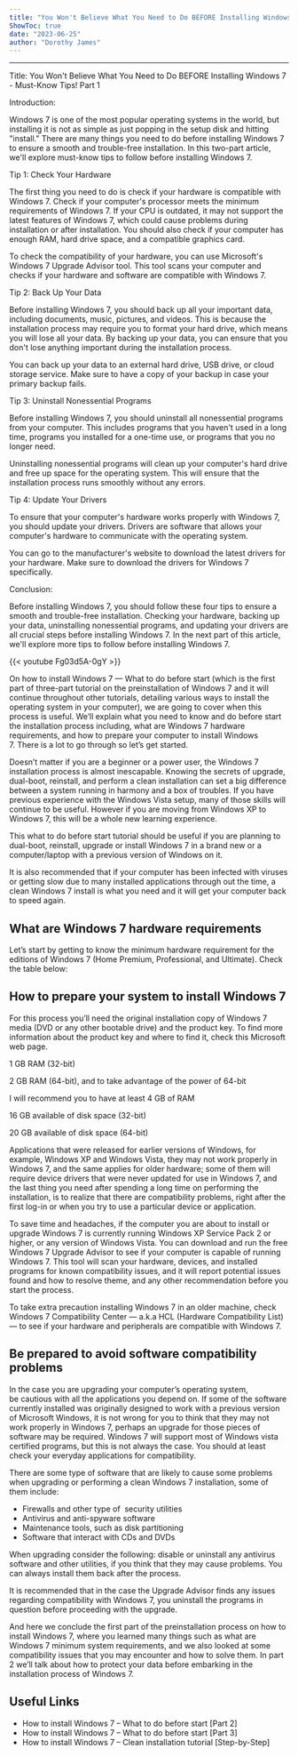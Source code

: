 ```yaml
---
title: "You Won't Believe What You Need to Do BEFORE Installing Windows 7 - Must-Know Tips! Part 1"
ShowToc: true 
date: "2023-06-25"
author: "Dorothy James"
---
```

*****
Title: You Won't Believe What You Need to Do BEFORE Installing Windows 7 - Must-Know Tips! Part 1

Introduction:

Windows 7 is one of the most popular operating systems in the world, but installing it is not as simple as just popping in the setup disk and hitting "install." There are many things you need to do before installing Windows 7 to ensure a smooth and trouble-free installation. In this two-part article, we'll explore must-know tips to follow before installing Windows 7.

Tip 1: Check Your Hardware

The first thing you need to do is check if your hardware is compatible with Windows 7. Check if your computer's processor meets the minimum requirements of Windows 7. If your CPU is outdated, it may not support the latest features of Windows 7, which could cause problems during installation or after installation. You should also check if your computer has enough RAM, hard drive space, and a compatible graphics card.

To check the compatibility of your hardware, you can use Microsoft's Windows 7 Upgrade Advisor tool. This tool scans your computer and checks if your hardware and software are compatible with Windows 7.

Tip 2: Back Up Your Data

Before installing Windows 7, you should back up all your important data, including documents, music, pictures, and videos. This is because the installation process may require you to format your hard drive, which means you will lose all your data. By backing up your data, you can ensure that you don't lose anything important during the installation process.

You can back up your data to an external hard drive, USB drive, or cloud storage service. Make sure to have a copy of your backup in case your primary backup fails.

Tip 3: Uninstall Nonessential Programs

Before installing Windows 7, you should uninstall all nonessential programs from your computer. This includes programs that you haven't used in a long time, programs you installed for a one-time use, or programs that you no longer need.

Uninstalling nonessential programs will clean up your computer's hard drive and free up space for the operating system. This will ensure that the installation process runs smoothly without any errors.

Tip 4: Update Your Drivers

To ensure that your computer's hardware works properly with Windows 7, you should update your drivers. Drivers are software that allows your computer's hardware to communicate with the operating system.

You can go to the manufacturer's website to download the latest drivers for your hardware. Make sure to download the drivers for Windows 7 specifically.

Conclusion:

Before installing Windows 7, you should follow these four tips to ensure a smooth and trouble-free installation. Checking your hardware, backing up your data, uninstalling nonessential programs, and updating your drivers are all crucial steps before installing Windows 7. In the next part of this article, we'll explore more tips to follow before installing Windows 7.

{{< youtube Fg03d5A-0gY >}} 



On how to install Windows 7 — What to do before start (which is the first part of three-part tutorial on the preinstallation of Windows 7 and it will continue throughout other tutorials, detailing various ways to install the operating system in your computer), we are going to cover when this process is useful. We’ll explain what you need to know and do before start the installation process including, what are Windows 7 hardware requirements, and how to prepare your computer to install Windows 7. There is a lot to go through so let’s get started.
 
Doesn’t matter if you are a beginner or a power user, the Windows 7 installation process is almost inescapable. Knowing the secrets of upgrade, dual-boot, reinstall, and perform a clean installation can set a big difference between a system running in harmony and a box of troubles. If you have previous experience with the Windows Vista setup, many of those skills will continue to be useful. However if you are moving from Windows XP to Windows 7, this will be a whole new learning experience.
 
This what to do before start tutorial should be useful if you are planning to dual-boot, reinstall, upgrade or install Windows 7 in a brand new or a computer/laptop with a previous version of Windows on it.
 
It is also recommended that if your computer has been infected with viruses or getting slow due to many installed applications through out the time, a clean Windows 7 install is what you need and it will get your computer back to speed again.
 
## What are Windows 7 hardware requirements
 
Let’s start by getting to know the minimum hardware requirement for the editions of Windows 7 (Home Premium, Professional, and Ultimate). Check the table below:
 
## How to prepare your system to install Windows 7
 
For this process you’ll need the original installation copy of Windows 7 media (DVD or any other bootable drive) and the product key. To find more information about the product key and where to find it, check this Microsoft web page.
 
1 GB RAM (32-bit)
 
2 GB RAM (64-bit), and to take advantage of the power of 64-bit
 
I will recommend you to have at least 4 GB of RAM
 
16 GB available of disk space (32-bit)
 
20 GB available of disk space (64-bit)
 
Applications that were released for earlier versions of Windows, for example, Windows XP and Windows Vista, they may not work properly in Windows 7, and the same applies for older hardware; some of them will require device drivers that were never updated for use in Windows 7, and the last thing you need after spending a long time on performing the installation, is to realize that there are compatibility problems, right after the first log-in or when you try to use a particular device or application.
 
To save time and headaches, if the computer you are about to install or upgrade Windows 7 is currently running Windows XP Service Pack 2 or higher, or any version of Windows Vista. You can download and run the free Windows 7 Upgrade Advisor to see if your computer is capable of running Windows 7. This tool will scan your hardware, devices, and installed programs for known compatibility issues, and it will report potential issues found and how to resolve theme, and any other recommendation before you start the process. 
 
To take extra precaution installing Windows 7 in an older machine, check Windows 7 Compatibility Center — a.k.a HCL (Hardware Compatibility List) — to see if your hardware and peripherals are compatible with Windows 7. 
 
## Be prepared to avoid software compatibility problems
 
In the case you are upgrading your computer’s operating system, be cautious with all the applications you depend on. If some of the software currently installed was originally designed to work with a previous version of Microsoft Windows, it is not wrong for you to think that they may not work properly in Windows 7, perhaps an upgrade for those pieces of software may be required. Windows 7 will support most of Windows vista certified programs, but this is not always the case. You should at least check your everyday applications for compatibility.
 
There are some type of software that are likely to cause some problems when upgrading or performing a clean Windows 7 installation, some of them include:
 
- Firewalls and other type of  security utilities
 - Antivirus and anti-spyware software
 - Maintenance tools, such as disk partitioning
 - Software that interact with CDs and DVDs

 
When upgrading consider the following: disable or uninstall any antivirus software and other utilities, if you think that they may cause problems. You can always install them back after the process.
 
It is recommended that in the case the Upgrade Advisor finds any issues regarding compatibility with Windows 7, you uninstall the programs in question before proceeding with the upgrade. 
 
And here we conclude the first part of the preinstallation process on how to install Windows 7, where you learned many things such as what are Windows 7 minimum system requirements, and we also looked at some compatibility issues that you may encounter and how to solve them. In part 2 we’ll talk about how to protect your data before embarking in the installation process of Windows 7.
 
## Useful Links
 
- How to install Windows 7 – What to do before start [Part 2]
 - How to install Windows 7 – What to do before start [Part 3]
 - How to install Windows 7 – Clean installation tutorial [Step-by-Step]





